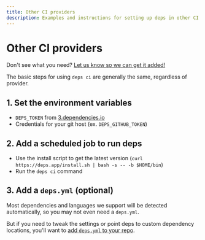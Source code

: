 ```yaml
---
title: Other CI providers
description: Examples and instructions for setting up deps in other CI providers.
---
```


# Other CI providers

Don't see what you need?
[Let us know so we can get it added!](https://www.dependencies.io/contact/)

The basic steps for using `deps ci` are generally the same, regardless of provider.

## 1. Set the environment variables

- `DEPS_TOKEN` from [3.dependencies.io](https://3.dependencies.io)
- Credentials for your git host (ex. `DEPS_GITHUB_TOKEN`)

## 2. Add a scheduled job to run deps

- Use the install script to get the latest version (`curl https://deps.app/install.sh | bash -s -- -b $HOME/bin`)
- Run the `deps ci` command

## 3. Add a `deps.yml` (optional)

Most dependencies and languages we support will be detected automatically,
so you may not even need a `deps.yml`.

But if you need to tweak the settings or point deps to custom dependency locations,
you'll want to [add `deps.yml` to your repo](/config/).
